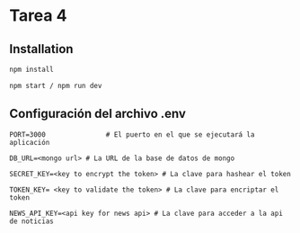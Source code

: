 # Tarea 4

## Installation

```sh
npm install

npm start / npm run dev
```

## Configuración del archivo .env

    PORT=3000               # El puerto en el que se ejecutará la aplicación

    DB_URL=<mongo url> # La URL de la base de datos de mongo

    SECRET_KEY=<key to encrypt the token> # La clave para hashear el token

    TOKEN_KEY= <key to validate the token> # La clave para encriptar el token

    NEWS_API_KEY=<api key for news api> # La clave para acceder a la api de noticias
    
